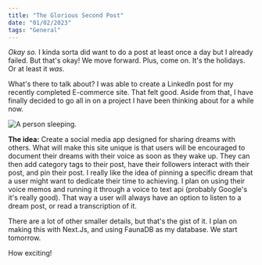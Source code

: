 ```yaml
---
title: "The Glorious Second Post"
date: "01/02/2023"
tags: "General"
---
```


*Okay so.* I kinda sorta did want to do a post at least once a day but I already failed. But that's okay! We move forward. Plus, come on. It's the holidays. Or at least it *was*. 


What's there to talk about? I was able to create a LinkedIn post for my recently completed E-commerce site. That felt good. Aside from that, I have finally decided to go all in on a project I have been thinking about for a while now. 

![A person sleeping.](https://www.pngkey.com/png/detail/112-1120811_bed-sleep-svg-icon-sleep-png.png)

**The idea:**
Create a social media app designed for sharing dreams with others. What will make this site unique is that users will be encouraged to document their dreams with their voice as soon as they wake up. They can then add category tags to their post, have their followers interact with their post, and pin their post. I really like the idea of pinning a specific dream that a user might want to dedicate their time to achieving. I plan on using their voice memos and running it through a voice to text api (probably Google's it's really good). That way a user will always have an option to listen to a dream post, or read a transcription of it. 

There are a lot of other smaller details, but that's the gist of it. I plan on making this with Next.Js, and using FaunaDB as my database. We start tomorrow. 

How exciting!